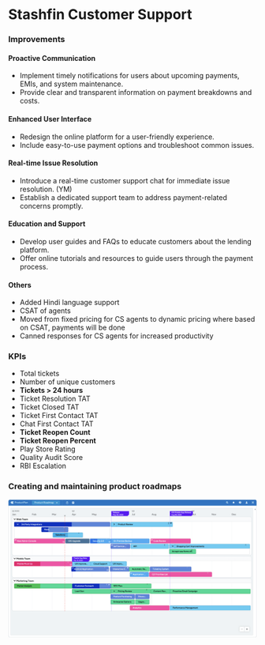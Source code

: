 # Stashfin Customer Support

### Improvements

#### Proactive Communication

- Implement timely notifications for users about upcoming payments, EMIs, and system maintenance.
- Provide clear and transparent information on payment breakdowns and costs.

#### Enhanced User Interface

- Redesign the online platform for a user-friendly experience.
- Include easy-to-use payment options and troubleshoot common issues.

#### Real-time Issue Resolution

- Introduce a real-time customer support chat for immediate issue resolution. (YM)
- Establish a dedicated support team to address payment-related concerns promptly.

#### Education and Support

- Develop user guides and FAQs to educate customers about the lending platform.
- Offer online tutorials and resources to guide users through the payment process.

#### Others

- Added Hindi language support
- CSAT of agents
- Moved from fixed pricing for CS agents to dynamic pricing where based on CSAT, payments will be done
- Canned responses for CS agents for increased productivity

### KPIs

- Total tickets
- Number of unique customers
- **Tickets > 24 hours**
- Ticket Resolution TAT
- Ticket Closed TAT
- Ticket First Contact TAT
- Chat First Contact TAT
- **Ticket Reopen Count**
- **Ticket Reopen Percent**
- Play Store Rating
- Quality Audit Score
- RBI Escalation

### Creating and maintaining product roadmaps

![product-roadmap-example](../../media/Pasted%20image%2020231201183958.png)
